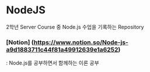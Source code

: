 # NodeJS
2학년 Server Course 중 Node.js 수업을 기록하는 Repository

### [Notion] (https://www.notion.so/Node-js-a9d1883711c44f81a49912639e1a6252)
: Node.js를 공부하면서 함께하는 이론 공부
